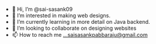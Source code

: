 - 👋 Hi, I’m @sai-sasank09
- 👀 I’m interested in making web designs.
- 🌱 I’m currently learning in more detail on Java backend.
- 💞️ I’m looking to collaborate on designing websites
- 📫 How to reach me ...saisasankpabbaraju@gmail.com

<!---
sai-sasank09/sai-sasank09 is a ✨ special ✨ repository because its `README.md` (this file) appears on your GitHub profile.
You can click the Preview link to take a look at your changes.
--->

